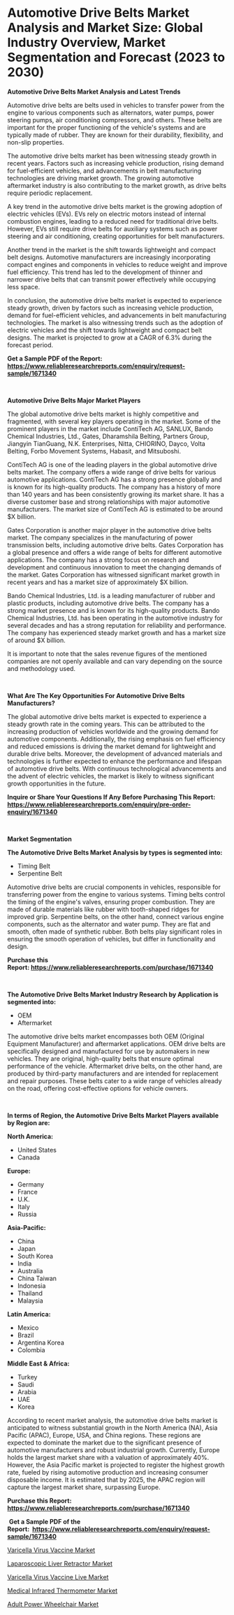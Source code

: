 <p><h1>Automotive Drive Belts Market Analysis and Market Size: Global Industry Overview, Market Segmentation and Forecast (2023 to 2030)</h1></p><p><strong>Automotive Drive Belts Market Analysis and Latest Trends</strong></p>
<p><p>Automotive drive belts are belts used in vehicles to transfer power from the engine to various components such as alternators, water pumps, power steering pumps, air conditioning compressors, and others. These belts are important for the proper functioning of the vehicle's systems and are typically made of rubber. They are known for their durability, flexibility, and non-slip properties.</p><p>The automotive drive belts market has been witnessing steady growth in recent years. Factors such as increasing vehicle production, rising demand for fuel-efficient vehicles, and advancements in belt manufacturing technologies are driving market growth. The growing automotive aftermarket industry is also contributing to the market growth, as drive belts require periodic replacement.</p><p>A key trend in the automotive drive belts market is the growing adoption of electric vehicles (EVs). EVs rely on electric motors instead of internal combustion engines, leading to a reduced need for traditional drive belts. However, EVs still require drive belts for auxiliary systems such as power steering and air conditioning, creating opportunities for belt manufacturers.</p><p>Another trend in the market is the shift towards lightweight and compact belt designs. Automotive manufacturers are increasingly incorporating compact engines and components in vehicles to reduce weight and improve fuel efficiency. This trend has led to the development of thinner and narrower drive belts that can transmit power effectively while occupying less space.</p><p>In conclusion, the automotive drive belts market is expected to experience steady growth, driven by factors such as increasing vehicle production, demand for fuel-efficient vehicles, and advancements in belt manufacturing technologies. The market is also witnessing trends such as the adoption of electric vehicles and the shift towards lightweight and compact belt designs. The market is projected to grow at a CAGR of 6.3% during the forecast period.</p></p>
<p><strong>Get a Sample PDF of the Report:&nbsp; <a href="https://www.reliableresearchreports.com/enquiry/request-sample/1671340">https://www.reliableresearchreports.com/enquiry/request-sample/1671340</a></strong></p>
<p>&nbsp;</p>
<p><strong>Automotive Drive Belts Major Market Players</strong></p>
<p><p>The global automotive drive belts market is highly competitive and fragmented, with several key players operating in the market. Some of the prominent players in the market include ContiTech AG, SANLUX, Bando Chemical Industries, Ltd., Gates, Dharamshila Belting, Partners Group, Jiangyin TianGuang, N.K. Enterprises, Nitta, CHIORINO, Dayco, Volta Belting, Forbo Movement Systems, Habasit, and Mitsuboshi.</p><p>ContiTech AG is one of the leading players in the global automotive drive belts market. The company offers a wide range of drive belts for various automotive applications. ContiTech AG has a strong presence globally and is known for its high-quality products. The company has a history of more than 140 years and has been consistently growing its market share. It has a diverse customer base and strong relationships with major automotive manufacturers. The market size of ContiTech AG is estimated to be around $X billion.</p><p>Gates Corporation is another major player in the automotive drive belts market. The company specializes in the manufacturing of power transmission belts, including automotive drive belts. Gates Corporation has a global presence and offers a wide range of belts for different automotive applications. The company has a strong focus on research and development and continuous innovation to meet the changing demands of the market. Gates Corporation has witnessed significant market growth in recent years and has a market size of approximately $X billion.</p><p>Bando Chemical Industries, Ltd. is a leading manufacturer of rubber and plastic products, including automotive drive belts. The company has a strong market presence and is known for its high-quality products. Bando Chemical Industries, Ltd. has been operating in the automotive industry for several decades and has a strong reputation for reliability and performance. The company has experienced steady market growth and has a market size of around $X billion.</p><p>It is important to note that the sales revenue figures of the mentioned companies are not openly available and can vary depending on the source and methodology used.</p></p>
<p>&nbsp;</p>
<p><strong>What Are The Key Opportunities For Automotive Drive Belts Manufacturers?</strong></p>
<p><p>The global automotive drive belts market is expected to experience a steady growth rate in the coming years. This can be attributed to the increasing production of vehicles worldwide and the growing demand for automotive components. Additionally, the rising emphasis on fuel efficiency and reduced emissions is driving the market demand for lightweight and durable drive belts. Moreover, the development of advanced materials and technologies is further expected to enhance the performance and lifespan of automotive drive belts. With continuous technological advancements and the advent of electric vehicles, the market is likely to witness significant growth opportunities in the future.</p></p>
<p><strong>Inquire or Share Your Questions If Any Before Purchasing This Report: <a href="https://www.reliableresearchreports.com/enquiry/pre-order-enquiry/1671340">https://www.reliableresearchreports.com/enquiry/pre-order-enquiry/1671340</a></strong></p>
<p>&nbsp;</p>
<p><strong>Market Segmentation</strong></p>
<p><strong>The Automotive Drive Belts Market Analysis by types is segmented into:</strong></p>
<p><ul><li>Timing Belt</li><li>Serpentine Belt</li></ul></p>
<p><p>Automotive drive belts are crucial components in vehicles, responsible for transferring power from the engine to various systems. Timing belts control the timing of the engine's valves, ensuring proper combustion. They are made of durable materials like rubber with tooth-shaped ridges for improved grip. Serpentine belts, on the other hand, connect various engine components, such as the alternator and water pump. They are flat and smooth, often made of synthetic rubber. Both belts play significant roles in ensuring the smooth operation of vehicles, but differ in functionality and design.</p></p>
<p><strong>Purchase this Report:&nbsp;<a href="https://www.reliableresearchreports.com/purchase/1671340">https://www.reliableresearchreports.com/purchase/1671340</a></strong></p>
<p>&nbsp;</p>
<p><strong>The Automotive Drive Belts Market Industry Research by Application is segmented into:</strong></p>
<p><ul><li>OEM</li><li>Aftermarket</li></ul></p>
<p><p>The automotive drive belts market encompasses both OEM (Original Equipment Manufacturer) and aftermarket applications. OEM drive belts are specifically designed and manufactured for use by automakers in new vehicles. They are original, high-quality belts that ensure optimal performance of the vehicle. Aftermarket drive belts, on the other hand, are produced by third-party manufacturers and are intended for replacement and repair purposes. These belts cater to a wide range of vehicles already on the road, offering cost-effective options for vehicle owners.</p></p>
<p>&nbsp;</p>
<p><strong>In terms of Region, the Automotive Drive Belts Market Players available by Region are:</strong></p>
<p>
    <p> <strong> North America: </strong>
        <ul>
            <li>United States</li>
            <li>Canada</li>
        </ul>
        </p> 
    <p> <strong> Europe: </strong>
        <ul>
            <li>Germany</li>
            <li>France</li>
            <li>U.K.</li>
            <li>Italy</li>
            <li>Russia</li>
        </ul>
        </p> 
    <p> <strong> Asia-Pacific: </strong>
        <ul>
            <li>China</li>
            <li>Japan</li>
            <li>South Korea</li>
            <li>India</li>
            <li>Australia</li>
            <li>China Taiwan</li>
            <li>Indonesia</li>
            <li>Thailand</li>
            <li>Malaysia</li>
        </ul>
        </p> 
    <p> <strong> Latin America: </strong>
        <ul>
            <li>Mexico</li>
            <li>Brazil</li>
            <li>Argentina Korea</li>
            <li>Colombia</li>
        </ul>
        </p> 
    <p> <strong> Middle East & Africa: </strong>
        <ul>
            <li>Turkey</li>
            <li>Saudi</li>
            <li>Arabia</li>
            <li>UAE</li>
            <li>Korea</li>
        </ul>
    </p>
    </p>
<p><p>According to recent market analysis, the automotive drive belts market is anticipated to witness substantial growth in the North America (NA), Asia Pacific (APAC), Europe, USA, and China regions. These regions are expected to dominate the market due to the significant presence of automotive manufacturers and robust industrial growth. Currently, Europe holds the largest market share with a valuation of approximately 40%. However, the Asia Pacific market is projected to register the highest growth rate, fueled by rising automotive production and increasing consumer disposable income. It is estimated that by 2025, the APAC region will capture the largest market share, surpassing Europe.</p></p>
<p><strong>Purchase this Report: <a href="https://www.reliableresearchreports.com/purchase/1671340">https://www.reliableresearchreports.com/purchase/1671340</a></strong></p>
<p>&nbsp;<strong>Get a Sample PDF of the Report:&nbsp;&nbsp;<a href="https://www.reliableresearchreports.com/enquiry/request-sample/1671340">https://www.reliableresearchreports.com/enquiry/request-sample/1671340</a></strong></p>
<p><strong></strong></p>
<p><p><a href="https://medium.com/@klrahulrp23/varicella-virus-vaccine-market-size-and-market-trends-complete-industry-overview-2023-to-2030-39b247cf7464">Varicella Virus Vaccine Market</a></p><p><a href="https://www.linkedin.com/pulse/laparoscopic-liver-retractor-market-size-share-amp-trends-0z6vf/">Laparoscopic Liver Retractor Market</a></p><p><a href="https://medium.com/@suryayadavrp23/varicella-virus-vaccine-live-market-trends-and-market-analysis-forecasted-for-period-2023-2030-efeb72b5fd1e">Varicella Virus Vaccine Live Market</a></p><p><a href="https://www.linkedin.com/pulse/medical-infrared-thermometer-market-size-2023-2030-global-u2ytf/">Medical Infrared Thermometer Market</a></p><p><a href="https://www.linkedin.com/pulse/adult-power-wheelchair-market-insights-players-forecast-till-hhaef/">Adult Power Wheelchair Market</a></p></p>